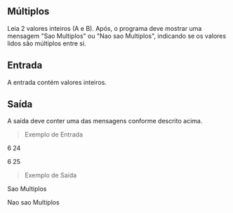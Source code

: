 ## Múltiplos

Leia 2 valores inteiros (A e B). Após, o programa deve mostrar uma mensagem "Sao Multiplos" ou "Nao sao Multiplos", indicando se os valores lidos são múltiplos entre si.

## Entrada

A entrada contém valores inteiros.

## Saída

A saída deve conter uma das mensagens conforme descrito acima.

> Exemplo de Entrada	

6 24

6 25

> Exemplo de Saída

Sao Multiplos

Nao sao Multiplos
